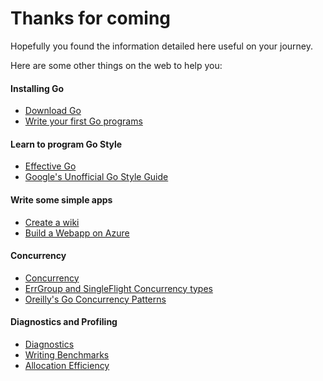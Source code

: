# Thanks for coming

Hopefully you found the information detailed here useful on your journey.

Here are some other things on the web to help you:

#### Installing Go
- <a href="https://golang.org/dl/" target="_blank">Download Go</a>
- <a href="https://golang.org/doc/code.html" target="_blank">Write your first Go programs</a>

#### Learn to program Go Style

- <a href="https://golang.org/doc/effective_go.html" target="_blank">Effective Go</a>
- <a href="https://github.com/golang/go/wiki/CodeReviewComments" target="_blank">Google's Unofficial Go Style Guide</a>

#### Write some simple apps

- <a href="https://golang.org/doc/articles/wiki/" target="_blank">Create a wiki</a>
- <a href="https://medium.com/@durgaprasadbudhwani/step-by-step-guide-to-deploy-golang-application-on-azure-web-app-46ba3befb4c0" target="_blank">Build a Webapp on Azure</a>

#### Concurrency
- <a href="https://blog.golang.org/io2013-talk-concurrency" target="_blank">Concurrency</a>
- <a href="https://encore.dev/blog/advanced-go-concurrency" target="_blank">ErrGroup and SingleFlight Concurrency types</a>
- <a href="https://www.oreilly.com/library/view/concurrency-in-go/9781491941294/ch04.html" target="_blank">Oreilly's Go Concurrency Patterns</a>


#### Diagnostics and Profiling

- <a href="https://golang.org/doc/diagnostics.html" target="_blank">Diagnostics</a>
- <a href="https://dave.cheney.net/2013/06/30/how-to-write-benchmarks-in-go" target="_blank">Writing Benchmarks</a>
- <a href="https://segment.com/blog/allocation-efficiency-in-high-performance-go-services/" target="_blank">Allocation Efficiency</a>



